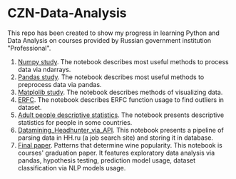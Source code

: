 # CZN-Data-Analysis
This repo has been created to show my progress in learning Python and Data Analysis on courses provided by Russian government institution "Professional".
1. [Numpy study](https://nbviewer.org/github/kobazauros/CZN-Data-Analysis/blob/main/Numpy_study.ipynb). The notebook describes most useful methods to process data via ndarrays.
2. [Pandas study](https://nbviewer.org/github/kobazauros/CZN-Data-Analysis/blob/main/Pandas_study.ipynb). The notebook describes most useful methods to preprocess data via pandas.
3. [Matplolib study](https://nbviewer.org/github/kobazauros/CZN-Data-Analysis/blob/main/Matplotlib_study.ipynb). The notebook describes methods of visualizing data.
4. [ERFC](). The notebook describes ERFC function usage to find outliers in dataset.
5. [Adult people descriptive statistics](). The notebook presents descriptive statistics for people in some countries.
6. [Datamining_Headhunter_via_API](). This notebook presents a pipeline of parsing data in HH.ru (a job search site) and storing it in database.
7. [Final paper](https://nbviewer.org/github/kobazauros/CZN-Data-Analysis/blob/main/Final%20paper.%20Patterns%20that%20determine%20wine%20popularity..ipynb#6). Patterns that determine wine popularity. This notebook is courses' graduation paper. It features exploratory data analysis via pandas, hypothesis testing, prediction model usage, dataset classification via NLP models usage.
